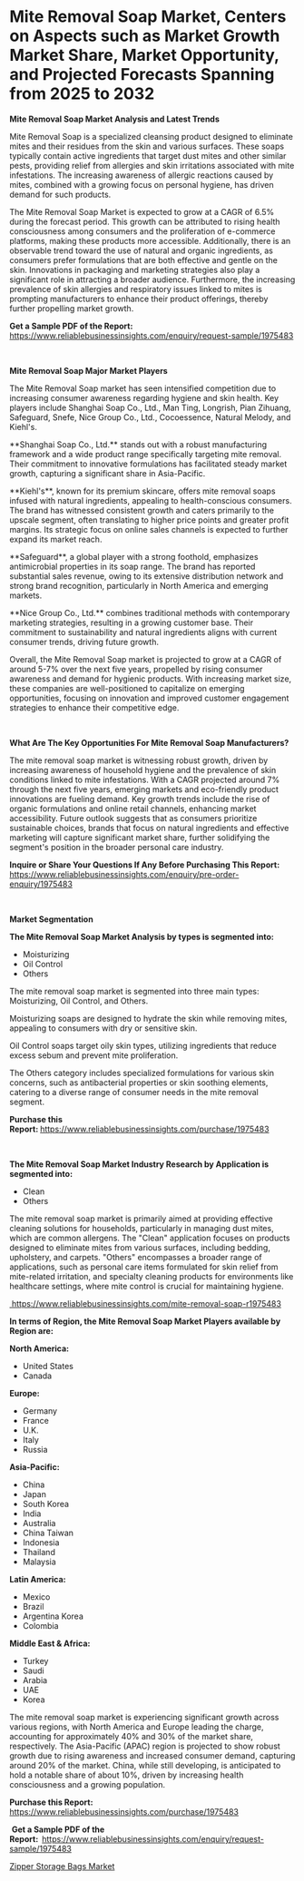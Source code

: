 <p><h1>Mite Removal Soap Market, Centers on Aspects such as Market Growth Market Share, Market Opportunity, and Projected Forecasts Spanning from 2025 to 2032</h1></p><p><strong>Mite Removal Soap Market Analysis and Latest Trends</strong></p>
<p><p>Mite Removal Soap is a specialized cleansing product designed to eliminate mites and their residues from the skin and various surfaces. These soaps typically contain active ingredients that target dust mites and other similar pests, providing relief from allergies and skin irritations associated with mite infestations. The increasing awareness of allergic reactions caused by mites, combined with a growing focus on personal hygiene, has driven demand for such products.</p><p>The Mite Removal Soap Market is expected to grow at a CAGR of 6.5% during the forecast period. This growth can be attributed to rising health consciousness among consumers and the proliferation of e-commerce platforms, making these products more accessible. Additionally, there is an observable trend toward the use of natural and organic ingredients, as consumers prefer formulations that are both effective and gentle on the skin. Innovations in packaging and marketing strategies also play a significant role in attracting a broader audience. Furthermore, the increasing prevalence of skin allergies and respiratory issues linked to mites is prompting manufacturers to enhance their product offerings, thereby further propelling market growth.</p></p>
<p><strong>Get a Sample PDF of the Report:&nbsp;</strong> <a href="https://www.reliablebusinessinsights.com/enquiry/request-sample/1975483?utm_campaign=3131&utm_medium=2&utm_source=Github&utm_content=ia&utm_term=05042025&utm_id=mite-removal-soap">https://www.reliablebusinessinsights.com/enquiry/request-sample/1975483</a></p>
<p>&nbsp;</p>
<p><strong>Mite Removal Soap Major Market Players</strong></p>
<p><p>The Mite Removal Soap market has seen intensified competition due to increasing consumer awareness regarding hygiene and skin health. Key players include Shanghai Soap Co., Ltd., Man Ting, Longrish, Pian Zihuang, Safeguard, Snefe, Nice Group Co., Ltd., Cocoessence, Natural Melody, and Kiehl's.</p><p>**Shanghai Soap Co., Ltd.** stands out with a robust manufacturing framework and a wide product range specifically targeting mite removal. Their commitment to innovative formulations has facilitated steady market growth, capturing a significant share in Asia-Pacific.</p><p>**Kiehl's**, known for its premium skincare, offers mite removal soaps infused with natural ingredients, appealing to health-conscious consumers. The brand has witnessed consistent growth and caters primarily to the upscale segment, often translating to higher price points and greater profit margins. Its strategic focus on online sales channels is expected to further expand its market reach.</p><p>**Safeguard**, a global player with a strong foothold, emphasizes antimicrobial properties in its soap range. The brand has reported substantial sales revenue, owing to its extensive distribution network and strong brand recognition, particularly in North America and emerging markets.</p><p>**Nice Group Co., Ltd.** combines traditional methods with contemporary marketing strategies, resulting in a growing customer base. Their commitment to sustainability and natural ingredients aligns with current consumer trends, driving future growth.</p><p>Overall, the Mite Removal Soap market is projected to grow at a CAGR of around 5-7% over the next five years, propelled by rising consumer awareness and demand for hygienic products. With increasing market size, these companies are well-positioned to capitalize on emerging opportunities, focusing on innovation and improved customer engagement strategies to enhance their competitive edge.</p></p>
<p>&nbsp;</p>
<p><strong>What Are The Key Opportunities For Mite Removal Soap Manufacturers?</strong></p>
<p><p>The mite removal soap market is witnessing robust growth, driven by increasing awareness of household hygiene and the prevalence of skin conditions linked to mite infestations. With a CAGR projected around 7% through the next five years, emerging markets and eco-friendly product innovations are fueling demand. Key growth trends include the rise of organic formulations and online retail channels, enhancing market accessibility. Future outlook suggests that as consumers prioritize sustainable choices, brands that focus on natural ingredients and effective marketing will capture significant market share, further solidifying the segment's position in the broader personal care industry.</p></p>
<p><strong>Inquire or Share Your Questions If Any Before Purchasing This Report:</strong> <a href="https://www.reliablebusinessinsights.com/enquiry/pre-order-enquiry/1975483?utm_campaign=3131&utm_medium=2&utm_source=Github&utm_content=ia&utm_term=05042025&utm_id=mite-removal-soap">https://www.reliablebusinessinsights.com/enquiry/pre-order-enquiry/1975483</a></p>
<p>&nbsp;</p>
<p><strong>Market Segmentation</strong></p>
<p><strong>The Mite Removal Soap Market Analysis by types is segmented into:</strong></p>
<p><ul><li>Moisturizing</li><li>Oil Control</li><li>Others</li></ul></p>
<p><p>The mite removal soap market is segmented into three main types: Moisturizing, Oil Control, and Others. </p><p>Moisturizing soaps are designed to hydrate the skin while removing mites, appealing to consumers with dry or sensitive skin. </p><p>Oil Control soaps target oily skin types, utilizing ingredients that reduce excess sebum and prevent mite proliferation. </p><p>The Others category includes specialized formulations for various skin concerns, such as antibacterial properties or skin soothing elements, catering to a diverse range of consumer needs in the mite removal segment.</p></p>
<p><strong>Purchase this Report:&nbsp;</strong><a href="https://www.reliablebusinessinsights.com/purchase/1975483?utm_campaign=3131&utm_medium=2&utm_source=Github&utm_content=ia&utm_term=05042025&utm_id=mite-removal-soap">https://www.reliablebusinessinsights.com/purchase/1975483</a></p>
<p>&nbsp;</p>
<p><strong>The Mite Removal Soap Market Industry Research by Application is segmented into:</strong></p>
<p><ul><li>Clean</li><li>Others</li></ul></p>
<p><p>The mite removal soap market is primarily aimed at providing effective cleaning solutions for households, particularly in managing dust mites, which are common allergens. The "Clean" application focuses on products designed to eliminate mites from various surfaces, including bedding, upholstery, and carpets. "Others" encompasses a broader range of applications, such as personal care items formulated for skin relief from mite-related irritation, and specialty cleaning products for environments like healthcare settings, where mite control is crucial for maintaining hygiene.</p></p>
<p><a href="https://www.reliablebusinessinsights.com/mite-removal-soap-r1975483?utm_campaign=3131&utm_medium=2&utm_source=Github&utm_content=ia&utm_term=05042025&utm_id=mite-removal-soap">&nbsp;https://www.reliablebusinessinsights.com/mite-removal-soap-r1975483</a></p>
<p><strong>In terms of Region, the Mite Removal Soap Market Players available by Region are:</strong></p>
<p>
    <p> <strong> North America: </strong>
        <ul>
            <li>United States</li>
            <li>Canada</li>
        </ul>
        </p> 
    <p> <strong> Europe: </strong>
        <ul>
            <li>Germany</li>
            <li>France</li>
            <li>U.K.</li>
            <li>Italy</li>
            <li>Russia</li>
        </ul>
        </p> 
    <p> <strong> Asia-Pacific: </strong>
        <ul>
            <li>China</li>
            <li>Japan</li>
            <li>South Korea</li>
            <li>India</li>
            <li>Australia</li>
            <li>China Taiwan</li>
            <li>Indonesia</li>
            <li>Thailand</li>
            <li>Malaysia</li>
        </ul>
        </p> 
    <p> <strong> Latin America: </strong>
        <ul>
            <li>Mexico</li>
            <li>Brazil</li>
            <li>Argentina Korea</li>
            <li>Colombia</li>
        </ul>
        </p> 
    <p> <strong> Middle East & Africa: </strong>
        <ul>
            <li>Turkey</li>
            <li>Saudi</li>
            <li>Arabia</li>
            <li>UAE</li>
            <li>Korea</li>
        </ul>
    </p>
    </p>
<p><p>The mite removal soap market is experiencing significant growth across various regions, with North America and Europe leading the charge, accounting for approximately 40% and 30% of the market share, respectively. The Asia-Pacific (APAC) region is projected to show robust growth due to rising awareness and increased consumer demand, capturing around 20% of the market. China, while still developing, is anticipated to hold a notable share of about 10%, driven by increasing health consciousness and a growing population.</p></p>
<p><strong>Purchase this Report: </strong><a href="https://www.reliablebusinessinsights.com/purchase/1975483?utm_campaign=3131&utm_medium=2&utm_source=Github&utm_content=ia&utm_term=05042025&utm_id=mite-removal-soap">https://www.reliablebusinessinsights.com/purchase/1975483</a></p>
<p>&nbsp;<strong>Get a Sample PDF of the Report:&nbsp;&nbsp;</strong><a href="https://www.reliablebusinessinsights.com/enquiry/request-sample/1975483?utm_campaign=3131&utm_medium=2&utm_source=Github&utm_content=ia&utm_term=05042025&utm_id=mite-removal-soap">https://www.reliablebusinessinsights.com/enquiry/request-sample/1975483</a></p>
<p><strong></strong></p>
<p><p><a href="https://github.com/xalatieusope/Market-Research-Report-List-1/blob/main/zipper-storage-bags-market.md?utm_campaign=3131&utm_medium=2&utm_source=Github&utm_content=ia&utm_term=05042025&utm_id=mite-removal-soap">Zipper Storage Bags Market</a></p></p>